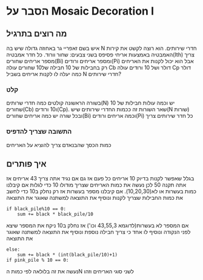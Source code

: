 # הסבר על Mosaic Decoration I
## מה רוצים בתרגיל
איש בשם זאפריי גר באחוזה גדולה שיש בה N  חדרי שירותים.
הוא רוצה לקשט את קירות האמבטיה באמצעות אריחי פסיפס בשני צבעים: שחור וורוד.
כל חדר אמבטיה(Ith) צריך מספר אריחים שחורים(Bi) ומספר אריחים ורודים(Pi)
אבל הוא יכול לקנות את האריחים רק בחבילות של 10
חבילה של10 שחורים עולה Cb דולר ושל 10 ורודים עולה Cp דולר
כמה יעלה לו לקנות אריחים בשביל N חדרי שירותים?

### קלט
בשורה הראשונה קולטים כמה חדרי שרותים(N) יש וכמה עולות חבילות של 10 שחורים(Cb) ו10 ורודים(Cp).
שאר השורות זה ככמות החדרי שירותים שיש(N שורות) ובכל שורה יש כמה אריחים שחורים(Bi) וכמה אריחים ורודים(Pi) כל חדר שירותים צריך

### התשובה שצריך להדפיס
כמות הכסך שהבנאדם צריך להוציא על האריחים


## איך פותרים
בגלל שאפשר לקנות בדיוק 10 אריחים כל פעם אז גם אם נגיד אתה צריך 43 אריחים אז אתה תקנה 50
לכן נעשה את כמות האריחים שצריך מודולו 10 כדי לגלות אם קיבלנו כמות בעשרות או לא(10,20,30).
אם קיבלנו מספר בעשרות אז רק נחלק ב10 כדי לחשב את כמות החבילות שצריך לקנות ונוסיף את התוצאה למשתנה שאוגר את התוצאה
```
if black_pile%10 == 0:
    sum += black * black_pile/10
```
 אם המספר לא בעשרות(לדוגמא 43,55,3 וכו') אז נחלק ב10 ניקח את המספר שיצא לפני הנקודה ונוסיף לו אחד כי צריך חבילה נוספת ונוסיף את התוצאה למשתנה שאוגר את התוצאה
```
else:
    sum += black * (int(black_pile/10)+1)
if pink_pile % 10 == 0:
```
נעשה את זה בלולאה לפי כמות הN לשני סוגי האריחים וזהו
